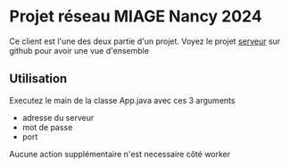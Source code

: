 # Projet réseau MIAGE Nancy 2024

Ce client est l'une des deux partie d'un projet. Voyez le projet [serveur](https://github.com/Nimarcs/projet-reseau-serveur) sur github
pour avoir une vue d'ensemble

## Utilisation

Executez le main de la classe App.java avec ces 3 arguments

- adresse du serveur
- mot de passe
- port

Aucune action supplémentaire n'est necessaire côté worker
